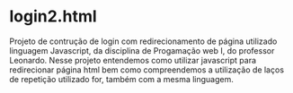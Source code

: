 # login2.html
Projeto de contrução de login com redirecionamento de página utilizado linguagem Javascript, 
da disciplina de Progamação web I, do professor Leonardo.
Nesse projeto entendemos como utilizar javascript para 
redirecionar página html bem como compreendemos a
utilização de laços de repetição utilizado for, também
com a mesma linguagem.
